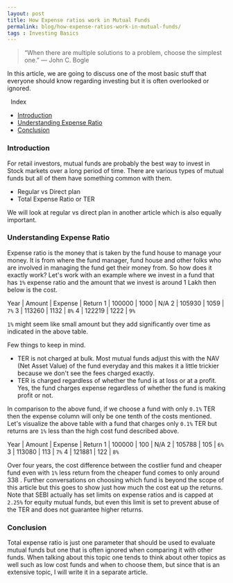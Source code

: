 ```yaml
---
layout: post
title: How Expense ratios work in Mutual Funds
permalink: blog/how-expense-ratios-work-in-mutual-funds/
tags : Investing Basics
---
```



> <i class="fas fa-funnel-dollar fa-lg"></i> 
>
> “When there are multiple solutions to a problem, choose the simplest one.”
> ― John C. Bogle


In this article, we are going to discuss one of the most basic stuff that everyone should know regarding investing but it is often overlooked
or ignored.

<i class="fa fa-list-ul">&nbsp;</i> Index

- [Introduction](#Introduction)
- [Understanding Expense Ratio](#ExpenseRatio)
- [Conclusion](#Conclusion)


<h3><b><a name = "Introduction" class="inter-header">Introduction</a></b></h3>

For retail investors, mutual funds are probably the best way to invest in Stock markets over a long period of time. There are various types of mutual funds but all of them have something common with them.

- Regular vs Direct plan
- Total Expense Ratio or TER

We will look at regular vs direct plan in another article which is also equally important.

<h3><b><a name = "ExpenseRatio" class="inter-header">Understanding Expense Ratio</a></b></h3>

Expense ratio is the money that is taken by the fund house to manage your money. It is from where the fund manager, fund house and other folks who are involved in managing the fund get their money from. So how does it exactly work? Let's work with an example where we invest in a fund that has `1%` expense ratio and the amount that we invest is around 1 Lakh then below is the cost.

Year | Amount | Expense | Return
  1  | 100000 | 1000    |  N/A
  2  | 105930 | 1059    |  `7%`
  3  | 113260 | 1132    |  `8%`
  4  | 122219 | 1222    |  `9%`

`1%` might seem like small amount but they add significantly over time as indicated in the above table.
 
Few things to keep in mind.

- TER is not charged at bulk. Most mutual funds adjust this with the NAV (Net Asset Value) of the fund everyday and
  this makes it a little trickier because we don't see the fees charged exactly.
- TER is charged regardless of whether the fund is at loss or at a profit. Yes, the fund charges expense regardless of whether
  the fund is making profit or not.

In comparison to the above fund, if we choose a fund with only `0.1%` TER then the expense column will only be one tenth of the costs mentioned. Let's visualize the above table with a fund that charges only `0.1%` TER but returns are `1%` less than the high cost fund described above.

Year | Amount | Expense | Return
  1  | 100000 | 100     |  N/A
  2  | 105788 | 105     |  `6%`
  3  | 113080 | 113     |  `7%`
  4  | 121881 | 122     |  `8%`

Over four years, the cost difference between the costlier fund and cheaper fund even with `1%` less return from the cheaper fund comes to only around 338 <i class="fas fa-rupee-sign"></i>. Further conversations on choosing which fund is beyond the scope of this article but this goes to show just how much the cost eat up the returns. Note that SEBI actually has set limits on expense ratios and is capped at `2.25%` for equity mutual funds, but even this limit is set to prevent abuse of the TER and does not guarantee higher returns.

<h3><b><a name = "Conclusion" class="inter-header">Conclusion</a></b></h3>

Total expense ratio is just one parameter that should be used to evaluate mutual funds but one that is often ignored when comparing it with other funds. 
When talking about this topic one tends to think about other topics as well such as low cost funds and when to choose them, but since that is an extensive topic, I will write it in a separate article. 



